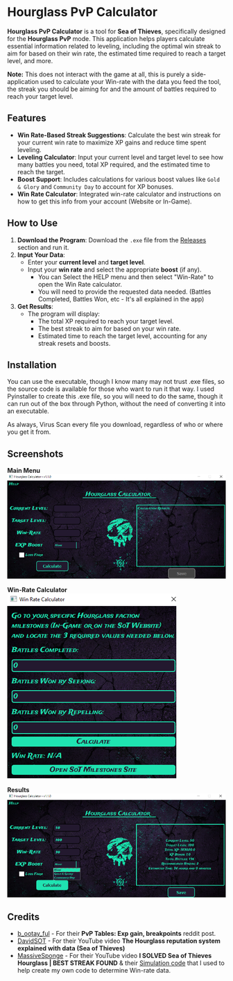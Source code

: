 # Hourglass PvP Calculator

**Hourglass PvP Calculator** is a tool for **Sea of Thieves**, specifically designed for the **Hourglass PvP** mode.
This application helps players calculate essential information related to leveling, including the optimal win streak to aim for based on their win rate, the estimated time required to reach a target level, and more.

__Note:__ 
This does not interact with the game at all, this is purely a side-application used to calculate your Win-rate with the data you feed the tool, the streak you should be aiming for and the amount of battles required to reach your target level.

## Features

- **Win Rate-Based Streak Suggestions**: Calculate the best win streak for your current win rate to maximize XP gains and reduce time spent leveling.
- **Leveling Calculator**: Input your current level and target level to see how many battles you need, total XP required, and the estimated time to reach the target.
- **Boost Support**: Includes calculations for various boost values like `Gold & Glory` and `Community Day` to account for XP bonuses.
- **Win Rate Calculator**: Integrated win-rate calculator and instructions on how to get this info from your account (Website or In-Game).

## How to Use

1. **Download the Program**: Download the `.exe` file from the [Releases](https://github.com/Seshnik/Hourglass-Calculator/releases) section and run it.
2. **Input Your Data**:
   - Enter your **current level** and **target level**.
   - Input your **win rate** and select the appropriate **boost** (if any).
     - You can Select the HELP menu and then select "Win-Rate" to open the Win Rate calculator.
     - You will need to provide the requested data needed. (Battles Completed, Battles Won, etc - It's all explained in the app)
3. **Get Results**:
   - The program will display:
     - The total XP required to reach your target level.
     - The best streak to aim for based on your win rate.
     - Estimated time to reach the target level, accounting for any streak resets and boosts.

## Installation

You can use the executable, though I know many may not trust .exe files, so the source code is available for those who want to run it that way.
I used Pyinstaller to create this .exe file, so you will need to do the same, though it can run out of the box through Python, without the need of converting it into an executable.

As always, Virus Scan every file you download, regardless of who or where you get it from.

## Screenshots

**Main Menu**  
![Main](screenshots/main.png)

**Win-Rate Calculator**  
![Win-Rate](screenshots/winrate.png)

**Results**  
![Results](screenshots/results.png)

## Credits

- [b_ootay_ful](https://www.reddit.com/user/b_ootay_ful/) - For their **PvP Tables: Exp gain, breakpoints** reddit post.
- [DavidSOT](https://www.youtube.com/@DavidSOT) - For their YouTube video **The Hourglass reputation system explained with data (Sea of Thieves)**
- [MassiveSponge](https://www.youtube.com/@massivesponge) - For their YouTube video **I SOLVED Sea of Thieves Hourglass | BEST STREAK FOUND** & their [Simulation code](https://github.com/massivesponge/hourglass-solve) that I used to help create my own code to determine Win-rate data.
